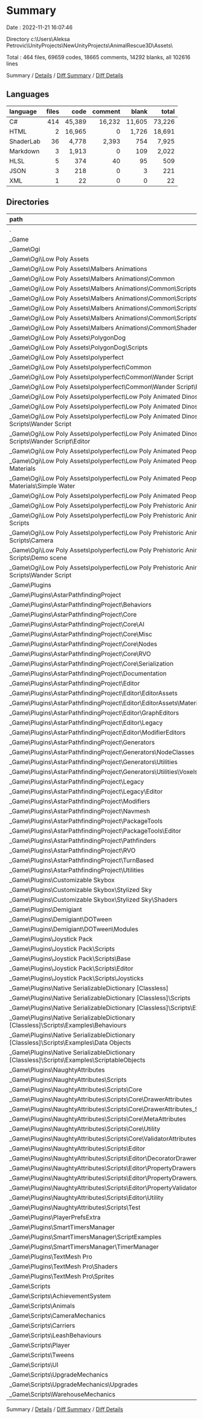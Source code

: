 # Summary

Date : 2022-11-21 16:07:46

Directory c:\\Users\\Aleksa Petrovic\\UnityProjects\\NewUnityProjects\\AnimalRescue3D\\Assets\\

Total : 464 files,  69659 codes, 18665 comments, 14292 blanks, all 102616 lines

Summary / [Details](details.md) / [Diff Summary](diff.md) / [Diff Details](diff-details.md)

## Languages
| language | files | code | comment | blank | total |
| :--- | ---: | ---: | ---: | ---: | ---: |
| C# | 414 | 45,389 | 16,232 | 11,605 | 73,226 |
| HTML | 2 | 16,965 | 0 | 1,726 | 18,691 |
| ShaderLab | 36 | 4,778 | 2,393 | 754 | 7,925 |
| Markdown | 3 | 1,913 | 0 | 109 | 2,022 |
| HLSL | 5 | 374 | 40 | 95 | 509 |
| JSON | 3 | 218 | 0 | 3 | 221 |
| XML | 1 | 22 | 0 | 0 | 22 |

## Directories
| path | files | code | comment | blank | total |
| :--- | ---: | ---: | ---: | ---: | ---: |
| . | 464 | 69,659 | 18,665 | 14,292 | 102,616 |
| _Game | 464 | 69,659 | 18,665 | 14,292 | 102,616 |
| _Game\\Ogi | 64 | 5,781 | 2,448 | 680 | 8,909 |
| _Game\\Ogi\\Low Poly Assets | 64 | 5,781 | 2,448 | 680 | 8,909 |
| _Game\\Ogi\\Low Poly Assets\\Malbers Animations | 20 | 2,592 | 2,334 | 167 | 5,093 |
| _Game\\Ogi\\Low Poly Assets\\Malbers Animations\\Common | 20 | 2,592 | 2,334 | 167 | 5,093 |
| _Game\\Ogi\\Low Poly Assets\\Malbers Animations\\Common\\Scripts | 2 | 201 | 18 | 57 | 276 |
| _Game\\Ogi\\Low Poly Assets\\Malbers Animations\\Common\\Scripts\\Editor | 1 | 39 | 15 | 20 | 74 |
| _Game\\Ogi\\Low Poly Assets\\Malbers Animations\\Common\\Scripts\\Editor\\Menu | 1 | 39 | 15 | 20 | 74 |
| _Game\\Ogi\\Low Poly Assets\\Malbers Animations\\Common\\Scripts\\Readme | 1 | 162 | 3 | 37 | 202 |
| _Game\\Ogi\\Low Poly Assets\\Malbers Animations\\Common\\Shaders | 18 | 2,391 | 2,316 | 110 | 4,817 |
| _Game\\Ogi\\Low Poly Assets\\PolygonDog | 3 | 787 | 36 | 3 | 826 |
| _Game\\Ogi\\Low Poly Assets\\PolygonDog\\Scripts | 3 | 787 | 36 | 3 | 826 |
| _Game\\Ogi\\Low Poly Assets\\polyperfect | 41 | 2,402 | 78 | 510 | 2,990 |
| _Game\\Ogi\\Low Poly Assets\\polyperfect\\Common | 17 | 1,721 | 65 | 367 | 2,153 |
| _Game\\Ogi\\Low Poly Assets\\polyperfect\\Common\\Wander Script | 11 | 1,517 | 42 | 316 | 1,875 |
| _Game\\Ogi\\Low Poly Assets\\polyperfect\\Common\\Wander Script\\Editor | 3 | 439 | 25 | 139 | 603 |
| _Game\\Ogi\\Low Poly Assets\\polyperfect\\Low Poly Animated Dinos | 9 | 94 | 1 | 12 | 107 |
| _Game\\Ogi\\Low Poly Assets\\polyperfect\\Low Poly Animated Dinos\\- Scripts | 9 | 94 | 1 | 12 | 107 |
| _Game\\Ogi\\Low Poly Assets\\polyperfect\\Low Poly Animated Dinos\\- Scripts\\Wander Script | 9 | 94 | 1 | 12 | 107 |
| _Game\\Ogi\\Low Poly Assets\\polyperfect\\Low Poly Animated Dinos\\- Scripts\\Wander Script\\Editor | 4 | 52 | 1 | 6 | 59 |
| _Game\\Ogi\\Low Poly Assets\\polyperfect\\Low Poly Animated People | 3 | 184 | 6 | 34 | 224 |
| _Game\\Ogi\\Low Poly Assets\\polyperfect\\Low Poly Animated People\\- Materials | 2 | 167 | 6 | 33 | 206 |
| _Game\\Ogi\\Low Poly Assets\\polyperfect\\Low Poly Animated People\\- Materials\\Simple Water | 2 | 167 | 6 | 33 | 206 |
| _Game\\Ogi\\Low Poly Assets\\polyperfect\\Low Poly Animated People\\- UI | 1 | 17 | 0 | 1 | 18 |
| _Game\\Ogi\\Low Poly Assets\\polyperfect\\Low Poly Prehistoric Animals | 12 | 403 | 6 | 97 | 506 |
| _Game\\Ogi\\Low Poly Assets\\polyperfect\\Low Poly Prehistoric Animals\\- Scripts | 12 | 403 | 6 | 97 | 506 |
| _Game\\Ogi\\Low Poly Assets\\polyperfect\\Low Poly Prehistoric Animals\\- Scripts\\Camera | 1 | 45 | 1 | 15 | 61 |
| _Game\\Ogi\\Low Poly Assets\\polyperfect\\Low Poly Prehistoric Animals\\- Scripts\\Demo scene | 5 | 220 | 5 | 55 | 280 |
| _Game\\Ogi\\Low Poly Assets\\polyperfect\\Low Poly Prehistoric Animals\\- Scripts\\Wander Script | 5 | 98 | 0 | 19 | 117 |
| _Game\\Plugins | 346 | 62,105 | 16,163 | 13,206 | 91,474 |
| _Game\\Plugins\\AstarPathfindingProject | 184 | 50,483 | 15,114 | 11,027 | 76,624 |
| _Game\\Plugins\\AstarPathfindingProject\\Behaviors | 2 | 52 | 31 | 17 | 100 |
| _Game\\Plugins\\AstarPathfindingProject\\Core | 55 | 11,658 | 7,154 | 3,333 | 22,145 |
| _Game\\Plugins\\AstarPathfindingProject\\Core\\AI | 9 | 2,086 | 1,777 | 647 | 4,510 |
| _Game\\Plugins\\AstarPathfindingProject\\Core\\Misc | 27 | 3,694 | 1,289 | 961 | 5,944 |
| _Game\\Plugins\\AstarPathfindingProject\\Core\\Nodes | 1 | 330 | 385 | 97 | 812 |
| _Game\\Plugins\\AstarPathfindingProject\\Core\\RVO | 5 | 1,158 | 636 | 349 | 2,143 |
| _Game\\Plugins\\AstarPathfindingProject\\Core\\Serialization | 5 | 1,022 | 195 | 252 | 1,469 |
| _Game\\Plugins\\AstarPathfindingProject\\Documentation | 2 | 15,387 | 0 | 1,664 | 17,051 |
| _Game\\Plugins\\AstarPathfindingProject\\Editor | 32 | 3,723 | 253 | 905 | 4,881 |
| _Game\\Plugins\\AstarPathfindingProject\\Editor\\EditorAssets | 3 | 210 | 24 | 51 | 285 |
| _Game\\Plugins\\AstarPathfindingProject\\Editor\\EditorAssets\\Materials | 3 | 210 | 24 | 51 | 285 |
| _Game\\Plugins\\AstarPathfindingProject\\Editor\\GraphEditors | 6 | 1,106 | 58 | 294 | 1,458 |
| _Game\\Plugins\\AstarPathfindingProject\\Editor\\Legacy | 4 | 66 | 0 | 8 | 74 |
| _Game\\Plugins\\AstarPathfindingProject\\Editor\\ModifierEditors | 2 | 65 | 0 | 13 | 78 |
| _Game\\Plugins\\AstarPathfindingProject\\Generators | 32 | 10,804 | 4,427 | 3,091 | 18,322 |
| _Game\\Plugins\\AstarPathfindingProject\\Generators\\NodeClasses | 4 | 1,164 | 485 | 335 | 1,984 |
| _Game\\Plugins\\AstarPathfindingProject\\Generators\\Utilities | 20 | 5,047 | 1,329 | 1,428 | 7,804 |
| _Game\\Plugins\\AstarPathfindingProject\\Generators\\Utilities\\Voxels | 8 | 2,362 | 549 | 734 | 3,645 |
| _Game\\Plugins\\AstarPathfindingProject\\Legacy | 8 | 413 | 266 | 142 | 821 |
| _Game\\Plugins\\AstarPathfindingProject\\Legacy\\Editor | 4 | 0 | 12 | 8 | 20 |
| _Game\\Plugins\\AstarPathfindingProject\\Modifiers | 8 | 1,282 | 472 | 372 | 2,126 |
| _Game\\Plugins\\AstarPathfindingProject\\Navmesh | 5 | 648 | 354 | 186 | 1,188 |
| _Game\\Plugins\\AstarPathfindingProject\\PackageTools | 7 | 560 | 77 | 121 | 758 |
| _Game\\Plugins\\AstarPathfindingProject\\PackageTools\\Editor | 4 | 518 | 64 | 107 | 689 |
| _Game\\Plugins\\AstarPathfindingProject\\Pathfinders | 8 | 1,413 | 771 | 422 | 2,606 |
| _Game\\Plugins\\AstarPathfindingProject\\RVO | 5 | 625 | 421 | 167 | 1,213 |
| _Game\\Plugins\\AstarPathfindingProject\\TurnBased | 2 | 129 | 79 | 32 | 240 |
| _Game\\Plugins\\AstarPathfindingProject\\Utilities | 15 | 1,831 | 809 | 470 | 3,110 |
| _Game\\Plugins\\Customizable Skybox | 1 | 86 | 5 | 19 | 110 |
| _Game\\Plugins\\Customizable Skybox\\Stylized Sky | 1 | 86 | 5 | 19 | 110 |
| _Game\\Plugins\\Customizable Skybox\\Stylized Sky\\Shaders | 1 | 86 | 5 | 19 | 110 |
| _Game\\Plugins\\Demigiant | 8 | 1,309 | 555 | 226 | 2,090 |
| _Game\\Plugins\\Demigiant\\DOTween | 8 | 1,309 | 555 | 226 | 2,090 |
| _Game\\Plugins\\Demigiant\\DOTween\\Modules | 8 | 1,309 | 555 | 226 | 2,090 |
| _Game\\Plugins\\Joystick Pack | 9 | 382 | 0 | 63 | 445 |
| _Game\\Plugins\\Joystick Pack\\Scripts | 9 | 382 | 0 | 63 | 445 |
| _Game\\Plugins\\Joystick Pack\\Scripts\\Base | 1 | 130 | 0 | 20 | 150 |
| _Game\\Plugins\\Joystick Pack\\Scripts\\Editor | 4 | 135 | 0 | 22 | 157 |
| _Game\\Plugins\\Joystick Pack\\Scripts\\Joysticks | 4 | 117 | 0 | 21 | 138 |
| _Game\\Plugins\\Native SerializableDictionary [Classless] | 7 | 407 | 149 | 53 | 609 |
| _Game\\Plugins\\Native SerializableDictionary [Classless]\\Scripts | 6 | 394 | 149 | 51 | 594 |
| _Game\\Plugins\\Native SerializableDictionary [Classless]\\Scripts\\Examples | 4 | 200 | 44 | 26 | 270 |
| _Game\\Plugins\\Native SerializableDictionary [Classless]\\Scripts\\Examples\\Behaviours | 1 | 20 | 9 | 8 | 37 |
| _Game\\Plugins\\Native SerializableDictionary [Classless]\\Scripts\\Examples\\Data Objects | 1 | 65 | 7 | 5 | 77 |
| _Game\\Plugins\\Native SerializableDictionary [Classless]\\Scripts\\Examples\\ScriptableObjects | 1 | 34 | 16 | 5 | 55 |
| _Game\\Plugins\\NaughtyAttributes | 113 | 6,551 | 105 | 1,045 | 7,701 |
| _Game\\Plugins\\NaughtyAttributes\\Scripts | 111 | 4,946 | 105 | 980 | 6,031 |
| _Game\\Plugins\\NaughtyAttributes\\Scripts\\Core | 44 | 692 | 18 | 142 | 852 |
| _Game\\Plugins\\NaughtyAttributes\\Scripts\\Core\\DrawerAttributes | 18 | 275 | 3 | 58 | 336 |
| _Game\\Plugins\\NaughtyAttributes\\Scripts\\Core\\DrawerAttributes_SpecialCase | 5 | 52 | 9 | 12 | 73 |
| _Game\\Plugins\\NaughtyAttributes\\Scripts\\Core\\MetaAttributes | 13 | 226 | 6 | 49 | 281 |
| _Game\\Plugins\\NaughtyAttributes\\Scripts\\Core\\Utility | 2 | 63 | 0 | 5 | 68 |
| _Game\\Plugins\\NaughtyAttributes\\Scripts\\Core\\ValidatorAttributes | 5 | 69 | 0 | 16 | 85 |
| _Game\\Plugins\\NaughtyAttributes\\Scripts\\Editor | 31 | 2,861 | 83 | 497 | 3,441 |
| _Game\\Plugins\\NaughtyAttributes\\Scripts\\Editor\\DecoratorDrawers | 2 | 70 | 0 | 14 | 84 |
| _Game\\Plugins\\NaughtyAttributes\\Scripts\\Editor\\PropertyDrawers | 16 | 1,338 | 29 | 256 | 1,623 |
| _Game\\Plugins\\NaughtyAttributes\\Scripts\\Editor\\PropertyDrawers_SpecialCase | 2 | 232 | 5 | 44 | 281 |
| _Game\\Plugins\\NaughtyAttributes\\Scripts\\Editor\\PropertyValidators | 5 | 234 | 0 | 22 | 256 |
| _Game\\Plugins\\NaughtyAttributes\\Scripts\\Editor\\Utility | 5 | 798 | 46 | 131 | 975 |
| _Game\\Plugins\\NaughtyAttributes\\Scripts\\Test | 36 | 1,393 | 4 | 341 | 1,738 |
| _Game\\Plugins\\PlayerPrefsExtra | 1 | 129 | 11 | 48 | 188 |
| _Game\\Plugins\\SmartTimersManager | 5 | 265 | 142 | 79 | 486 |
| _Game\\Plugins\\SmartTimersManager\\ScriptExamples | 2 | 31 | 1 | 9 | 41 |
| _Game\\Plugins\\SmartTimersManager\\TimerManager | 3 | 234 | 141 | 70 | 445 |
| _Game\\Plugins\\TextMesh Pro | 18 | 2,493 | 82 | 646 | 3,221 |
| _Game\\Plugins\\TextMesh Pro\\Shaders | 17 | 2,338 | 82 | 644 | 3,064 |
| _Game\\Plugins\\TextMesh Pro\\Sprites | 1 | 155 | 0 | 2 | 157 |
| _Game\\Scripts | 54 | 1,773 | 54 | 406 | 2,233 |
| _Game\\Scripts\\AchievementSystem | 3 | 107 | 4 | 25 | 136 |
| _Game\\Scripts\\Animals | 6 | 289 | 0 | 57 | 346 |
| _Game\\Scripts\\CameraMechanics | 3 | 36 | 0 | 9 | 45 |
| _Game\\Scripts\\Carriers | 2 | 15 | 3 | 5 | 23 |
| _Game\\Scripts\\LeashBehaviours | 3 | 105 | 0 | 21 | 126 |
| _Game\\Scripts\\Player | 8 | 331 | 19 | 80 | 430 |
| _Game\\Scripts\\Tweens | 4 | 136 | 0 | 30 | 166 |
| _Game\\Scripts\\UI | 2 | 50 | 0 | 11 | 61 |
| _Game\\Scripts\\UpgradeMechanics | 7 | 147 | 17 | 35 | 199 |
| _Game\\Scripts\\UpgradeMechanics\\Upgrades | 4 | 65 | 13 | 17 | 95 |
| _Game\\Scripts\\WarehouseMechanics | 2 | 78 | 0 | 24 | 102 |

Summary / [Details](details.md) / [Diff Summary](diff.md) / [Diff Details](diff-details.md)